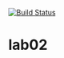 [![Build Status](https://travis-ci.com/Lam0Rka/lab555.svg?branch=main)](https://travis-ci.com/Lam0Rka/lab555)
# lab02
